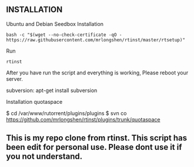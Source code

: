 ## INSTALLATION

Ubuntu and Debian Seedbox Installation

	bash -c "$(wget --no-check-certificate -qO - https://raw.githubusercontent.com/mrlongshen/rtinst/master/rtsetup)"

Run

	rtinst

After you have run the script and everything is working, Please reboot your server.
	
subversion: apt-get install subversion

Installation
quotaspace

$ cd /var/www/rutorrent/plugins/plugins
$ svn co https://github.com/mrlongshen/rtinst/plugins/trunk/quotaspace

This is my repo clone from rtinst. This script has been edit for personal use. 
Please dont use it if you not understand.
-------------------------------------------------------------------------
